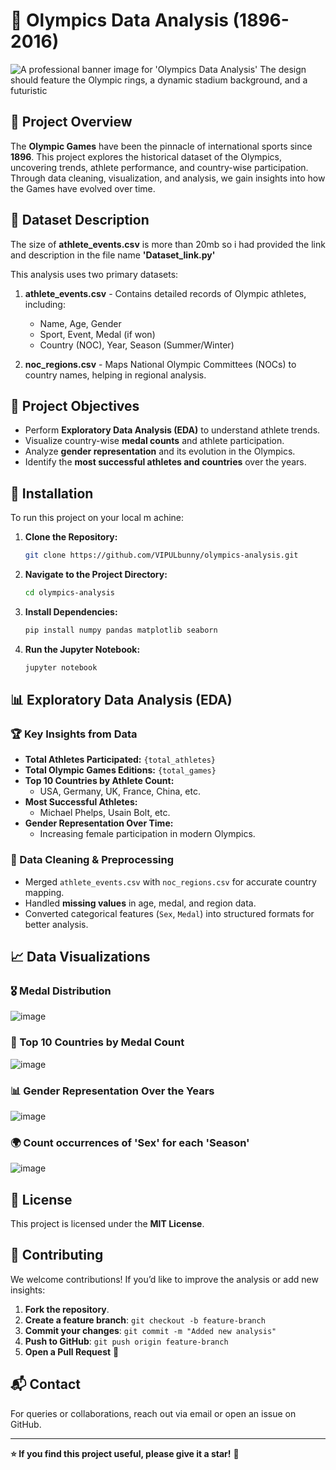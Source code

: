 # 🏅 Olympics Data Analysis (1896-2016)
![A professional banner image for 'Olympics Data Analysis'  The design should feature the Olympic rings, a dynamic stadium background, and a futuristic](https://github.com/user-attachments/assets/f7c35027-5875-4d90-becf-0aa31dda85de)



## 📌 Project Overview
The **Olympic Games** have been the pinnacle of international sports since **1896**. This project explores the historical dataset of the Olympics, uncovering trends, athlete performance, and country-wise participation. Through data cleaning, visualization, and analysis, we gain insights into how the Games have evolved over time.

## 📂 Dataset Description
The size of **athlete_events.csv** is more than 20mb so i had provided the link and description in the file name **'Dataset_link.py'**

This analysis uses two primary datasets:

1. **athlete_events.csv** - Contains detailed records of Olympic athletes, including:
   - Name, Age, Gender
   - Sport, Event, Medal (if won)
   - Country (NOC), Year, Season (Summer/Winter)

2. **noc_regions.csv** - Maps National Olympic Committees (NOCs) to country names, helping in regional analysis.

## 🚀 Project Objectives
- Perform **Exploratory Data Analysis (EDA)** to understand athlete trends.
- Visualize country-wise **medal counts** and athlete participation.
- Analyze **gender representation** and its evolution in the Olympics.
- Identify the **most successful athletes and countries** over the years.

## 🔧 Installation
To run this project on your local m  achine:

1. **Clone the Repository:**
   ```sh
   git clone https://github.com/VIPULbunny/olympics-analysis.git
   ```
2. **Navigate to the Project Directory:**
   ```sh
   cd olympics-analysis
   ```
3. **Install Dependencies:**
   ```sh
   pip install numpy pandas matplotlib seaborn
   ```
4. **Run the Jupyter Notebook:**
   ```sh
   jupyter notebook
   ```

## 📊 Exploratory Data Analysis (EDA)
### 🏆 Key Insights from Data
- **Total Athletes Participated:** `{total_athletes}`
- **Total Olympic Games Editions:** `{total_games}`
- **Top 10 Countries by Athlete Count:**
  - USA, Germany, UK, France, China, etc.
- **Most Successful Athletes:**
  - Michael Phelps, Usain Bolt, etc.
- **Gender Representation Over Time:**
  - Increasing female participation in modern Olympics.

### 🔎 Data Cleaning & Preprocessing
- Merged `athlete_events.csv` with `noc_regions.csv` for accurate country mapping.
- Handled **missing values** in age, medal, and region data.
- Converted categorical features (`Sex`, `Medal`) into structured formats for better analysis.

## 📈 Data Visualizations
### 🎖️ Medal Distribution
![image](https://github.com/user-attachments/assets/979e489f-84ef-4ec1-aff4-3b54ec167274)


### 🏅 Top 10 Countries by Medal Count
![image](https://github.com/user-attachments/assets/73ea54c6-360e-48e5-9738-9a93f48a8cee)


### 📊 Gender Representation Over the Years
![image](https://github.com/user-attachments/assets/bd1dc1b6-aa44-419c-8fca-36c781230c2e)

### 🌍  Count occurrences of 'Sex' for each 'Season'
![image](https://github.com/user-attachments/assets/61806be5-16fa-4cca-9e22-ade7da9a11bc)


## 📜 License
This project is licensed under the **MIT License**.

## 🤝 Contributing
We welcome contributions! If you’d like to improve the analysis or add new insights:

1. **Fork the repository**.
2. **Create a feature branch**: `git checkout -b feature-branch`
3. **Commit your changes**: `git commit -m "Added new analysis"`
4. **Push to GitHub**: `git push origin feature-branch`
5. **Open a Pull Request** 🚀

## 📬 Contact
For queries or collaborations, reach out via email or open an issue on GitHub.

---
**⭐ If you find this project useful, please give it a star!** 🌟

